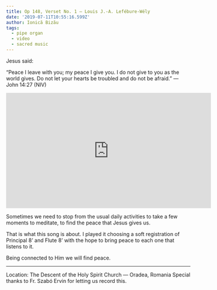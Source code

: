 ```yaml
---
title: Op 148, Verset No. 1 — Louis J.-A. Lefébure-Wély
date: '2019-07-11T10:55:16.599Z'
author: Ionică Bizău
tags:
  - pipe organ
  - video
  - sacred music
---
```



Jesus said:

“Peace I leave with you; my peace I give you. I do not give to you as the world gives. Do not let your hearts be troubled and do not be afraid.” — John 14:27 (NIV)


<iframe width="560" height="315" src="https://www.youtube.com/embed/PEBRV0DkR-k" frameborder="0" allow="accelerometer; autoplay; encrypted-media; gyroscope; picture-in-picture" allowfullscreen></iframe>


Sometimes we need to stop from the usual daily activities to take a few moments to meditate, to find the peace that Jesus gives us.

That is what this song is about. I played it choosing a soft registration of Principal 8’ and Flute 8’ with the hope to bring peace to each one that listens to it.

Being connected to Him we will find peace.

* * *

Location: The Descent of the Holy Spirit Church — Oradea, Romania
Special thanks to Fr. Szabó Ervin for letting us record this.
